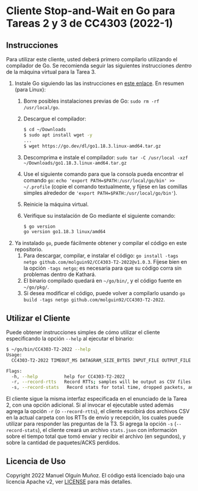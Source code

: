 # Cliente Stop-and-Wait en Go para Tareas 2 y 3 de CC4303 (2022-1)

## Instrucciones

Para utilizar este cliente, usted deberá primero compilarlo utilizando el compilador de Go.
Se recomienda seguir las siguientes instrucciones _dentro_ de la máquina virtual para la Tarea 3.

1. Instale Go siguiendo las las instrucciones en [este enlace](https://go.dev/doc/install). En resumen (para Linux):
   1. Borre posibles instalaciones previas de Go: `sudo rm -rf /usr/local/go`.
   2. Descargue el compilador:

      ```bash
      $ cd ~/Downloads
      $ sudo apt install wget -y
      ...
      $ wget https://go.dev/dl/go1.18.3.linux-amd64.tar.gz
      ```

   3. Descomprima e instale el compilador: `sudo tar -C /usr/local -xzf ~/Downloads/go1.18.3.linux-amd64.tar.gz`
   4. Use el siguiente comando para que la consola pueda encontrar el comando `go`: `echo 'export PATH=$PATH:/usr/local/go/bin' >> ~/.profile`
      (copie el comando textualmente, y fíjese en las comillas simples alrededor de `'export PATH=$PATH:/usr/local/go/bin'`).
   5. Reinicie la máquina virtual.
   6. Verifique su instalación de Go mediante el siguiente comando:
   
      ``` bash
      $ go version
      go version go1.18.3 linux/amd64
      ```
2. Ya instalado `go`, puede fácilmente obtener y compilar el código en este repositorio.
   1. Para descargar, compilar, e instalar el código: `go install -tags netgo github.com/molguin92/CC4303-T2-2022@v1.0.3`.
      Fíjese bien en la opción `-tags netgo`; es necesaria para que su código corra sin problemas dentro de Kathará.
   2. El binario compilado quedará en `~/go/bin/`, y el código fuente en `~/go/pkg/`.
   3. Si desea modificar el código, puede volver a compilarlo usando `go build -tags netgo github.com/molguin92/CC4303-T2-2022`.

## Utilizar el Cliente

Puede obtener instrucciones simples de cómo utilizar el cliente especificando la opción `--help` al ejecutar el binario:

```bash
$ ~/go/bin/CC4303-T2-2022 --help
Usage:
  CC4303-T2-2022 TIMEOUT_MS DATAGRAM_SIZE_BYTES INPUT_FILE OUTPUT_FILE HOST PORT [flags]

Flags:
  -h, --help          help for CC4303-T2-2022
  -r, --record-rtts   Record RTTs; samples will be output as CSV files ./recvRTTs.csv and ./sendRTTs.csv in the current directory.
  -s, --record-stats   Record stats for total time, dropped packets, and dropped ACKS. Will be stored as a JSON file ./stats.json in the current directory.
```

El cliente sigue la misma interfaz especificada en el enunciado de la Tarea 2, con una opción adicional.
Si al invocar el ejecutable usted además agrega la opción `-r` (o `--record-rtts`), el cliente escribirá dos archivos CSV en la actual carpeta con los RTTs de envío y recepción, los cuales puede utilizar para responder las preguntas de la T3.
Si agrega la opción `-s` (`--record-stats`), el cliente creará un archivo `stats.json` con información sobre el tiempo total que tomó enviar y recibir el archivo (en segundos), y sobre la cantidad de paquetes/ACKS perdidos.

## Licencia de Uso

Copyright 2022 Manuel Olguín Muñoz.
El código está licenciado bajo una licencia Apache v2, ver [LICENSE](LICENSE) para más detalles.
